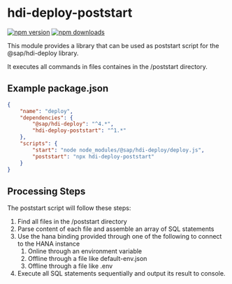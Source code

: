 # hdi-deploy-poststart
[![npm version](https://badge.fury.io/js/hdi-deploy-poststart.svg)](https://badge.fury.io/js/exec-below)
[![npm downloads](https://img.shields.io/npm/dm/hdi-deploy-poststart)](https://www.npmjs.com/package/exec-below)

This module provides a library that can be used as poststart script for the @sap/hdi-deploy library.

It executes all commands in files containes in the /poststart directory.

## Example package.json
```json
{
    "name": "deploy",
    "dependencies": {
        "@sap/hdi-deploy": "^4.*",
        "hdi-deploy-poststart": "^1.*"
    },
    "scripts": {
        "start": "node node_modules/@sap/hdi-deploy/deploy.js",
        "poststart": "npx hdi-deploy-poststart" 
    }
}
```

## Processing Steps
The poststart script will follow these steps: 
1. Find all files in the /poststart directory
2. Parse content of each file and assemble an array of SQL statements
3. Use the hana binding provided through one of the following to connect to the HANA instance
    1. Online through an environment variable 
    2. Offline through a file like default-env.json
    3. Offline through a file like .env
4. Execute all SQL statements sequentially and output its result to console.
